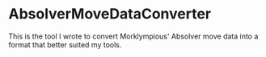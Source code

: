 # AbsolverMoveDataConverter
This is the tool I wrote to convert Morklympious' Absolver move data into a format that better suited my tools.
